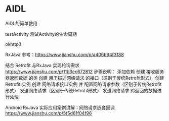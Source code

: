 # AIDL
AIDL的简单使用

testActivity
测试Activity的生命周期

okhttp3

RxJava
参考：https://www.jianshu.com/p/a406b94f3188

结合 Retrofit 与RxJava 实现轮询需求
https://www.jianshu.com/p/11b3ec672812
步骤说明：
添加依赖
创建 接收服务器返回数据 的类
创建 用于描述网络请求 的接口（区别于传统Retrofit形式）
创建 Retrofit 实例
创建 网络请求接口实例 并 配置网络请求参数（区别于传统Retrofit形式）
发送网络请求（区别于传统Retrofit形式）
发送网络请求
对返回的数据进行处理

Android RxJava 实际应用案例讲解：网络请求嵌套回调
https://www.jianshu.com/p/5f5d61f04f96
